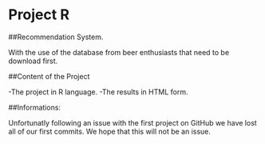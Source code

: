 # Project R

##Recommendation System.

With the use of the database from beer enthusiasts that need to be download first.

##Content of the Project 

-The project in R language.
-The results in HTML form.


##Informations:

Unfortunatly following an issue with the first project on GitHub we have lost all of our first commits.
We hope that this will not be an issue.